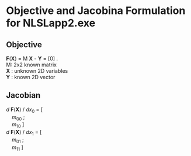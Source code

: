 # Objective and Jacobina Formulation for NLSLapp2.exe
## Objective
__F__(__X__) = M __X__ - __Y__ = [0] .  
M: 2x2 known matrix  
__X__ : unknown 2D variables  
__Y__ : known 2D vector  

## Jacobian
_d_ __F__(__X__) / _dx_<sub>0</sub> = [  
&nbsp; &nbsp; _m_<sub>00</sub> ;  
&nbsp; &nbsp; _m_<sub>10</sub> ]  
_d_ __F__(__X__) / _dx_<sub>1</sub> = [  
&nbsp; &nbsp; _m_<sub>01</sub> ;  
&nbsp; &nbsp; _m_<sub>11</sub> ]  

